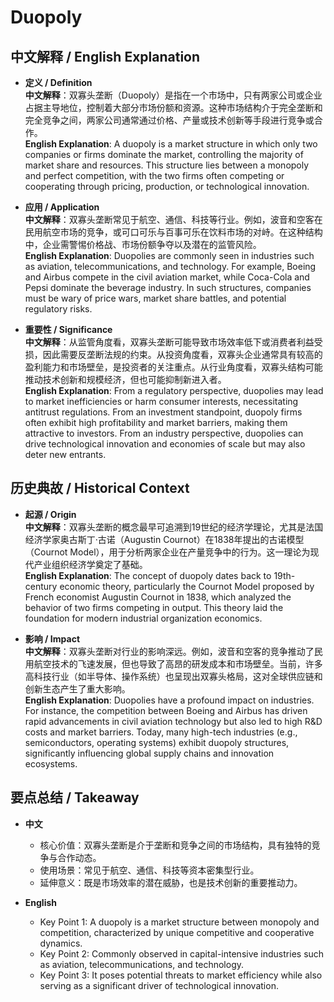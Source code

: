 # Duopoly

## 中文解释 / English Explanation

* **定义 / Definition**  
  **中文解释**：双寡头垄断（Duopoly）是指在一个市场中，只有两家公司或企业占据主导地位，控制着大部分市场份额和资源。这种市场结构介于完全垄断和完全竞争之间，两家公司通常通过价格、产量或技术创新等手段进行竞争或合作。  
  **English Explanation**: A duopoly is a market structure in which only two companies or firms dominate the market, controlling the majority of market share and resources. This structure lies between a monopoly and perfect competition, with the two firms often competing or cooperating through pricing, production, or technological innovation.

* **应用 / Application**  
  **中文解释**：双寡头垄断常见于航空、通信、科技等行业。例如，波音和空客在民用航空市场的竞争，或可口可乐与百事可乐在饮料市场的对峙。在这种结构中，企业需警惕价格战、市场份额争夺以及潜在的监管风险。  
  **English Explanation**: Duopolies are commonly seen in industries such as aviation, telecommunications, and technology. For example, Boeing and Airbus compete in the civil aviation market, while Coca-Cola and Pepsi dominate the beverage industry. In such structures, companies must be wary of price wars, market share battles, and potential regulatory risks.

* **重要性 / Significance**  
  **中文解释**：从监管角度看，双寡头垄断可能导致市场效率低下或消费者利益受损，因此需要反垄断法规的约束。从投资角度看，双寡头企业通常具有较高的盈利能力和市场壁垒，是投资者的关注重点。从行业角度看，双寡头结构可能推动技术创新和规模经济，但也可能抑制新进入者。  
  **English Explanation**: From a regulatory perspective, duopolies may lead to market inefficiencies or harm consumer interests, necessitating antitrust regulations. From an investment standpoint, duopoly firms often exhibit high profitability and market barriers, making them attractive to investors. From an industry perspective, duopolies can drive technological innovation and economies of scale but may also deter new entrants.

## 历史典故 / Historical Context

* **起源 / Origin**  
  **中文解释**：双寡头垄断的概念最早可追溯到19世纪的经济学理论，尤其是法国经济学家奥古斯丁·古诺（Augustin Cournot）在1838年提出的古诺模型（Cournot Model），用于分析两家企业在产量竞争中的行为。这一理论为现代产业组织经济学奠定了基础。  
  **English Explanation**: The concept of duopoly dates back to 19th-century economic theory, particularly the Cournot Model proposed by French economist Augustin Cournot in 1838, which analyzed the behavior of two firms competing in output. This theory laid the foundation for modern industrial organization economics.

* **影响 / Impact**  
  **中文解释**：双寡头垄断对行业的影响深远。例如，波音和空客的竞争推动了民用航空技术的飞速发展，但也导致了高昂的研发成本和市场壁垒。当前，许多高科技行业（如半导体、操作系统）也呈现出双寡头格局，这对全球供应链和创新生态产生了重大影响。  
  **English Explanation**: Duopolies have a profound impact on industries. For instance, the competition between Boeing and Airbus has driven rapid advancements in civil aviation technology but also led to high R&D costs and market barriers. Today, many high-tech industries (e.g., semiconductors, operating systems) exhibit duopoly structures, significantly influencing global supply chains and innovation ecosystems.

## 要点总结 / Takeaway

* **中文**  
  - 核心价值：双寡头垄断是介于垄断和竞争之间的市场结构，具有独特的竞争与合作动态。  
  - 使用场景：常见于航空、通信、科技等资本密集型行业。  
  - 延伸意义：既是市场效率的潜在威胁，也是技术创新的重要推动力。  

* **English**  
  - Key Point 1: A duopoly is a market structure between monopoly and competition, characterized by unique competitive and cooperative dynamics.  
  - Key Point 2: Commonly observed in capital-intensive industries such as aviation, telecommunications, and technology.  
  - Key Point 3: It poses potential threats to market efficiency while also serving as a significant driver of technological innovation.